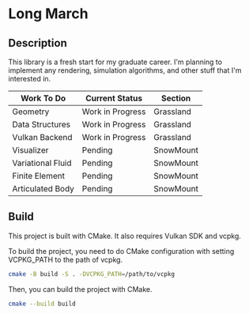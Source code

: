 # Long March

## Description

This library is a fresh start for my graduate career.
I'm planning to implement any rendering, simulation algorithms, and other stuff that I'm interested in.

| Work To Do        | Current Status   | Section   |
|-------------------|------------------|-----------|
| Geometry          | Work in Progress | Grassland |
| Data Structures   | Work in Progress | Grassland |
| Vulkan Backend    | Work in Progress | Grassland |
| Visualizer        | Pending          | SnowMount |
| Variational Fluid | Pending          | SnowMount |
| Finite Element    | Pending          | SnowMount |
| Articulated Body  | Pending          | SnowMount |

## Build

This project is built with CMake. It also requires Vulkan SDK and vcpkg.

To build the project, you need to do CMake configuration with setting VCPKG_PATH to the path of vcpkg.
```bash
cmake -B build -S . -DVCPKG_PATH=/path/to/vcpkg
```

Then, you can build the project with CMake.
```bash
cmake --build build
```
